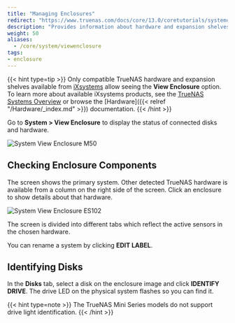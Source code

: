 ```yaml
---
title: "Managing Enclosures"
redirect: "https://www.truenas.com/docs/core/13.0/coretutorials/systemconfiguration/viewingenclosures/"
description: "Provides information about hardware and expansion shelves on TrueNAS CORE."
weight: 50
aliases:
  - /core/system/viewenclosure
tags:
- enclosure
---
```


{{< hint type=tip >}}
Only compatible TrueNAS hardware and expansion shelves available from [iXsystems](https://www.ixsystems.com/) allow seeing the **View Enclosure** option.
To learn more about available iXsystems products, see the [TrueNAS Systems Overview](https://www.truenas.com/systems-overview/) or browse the [Hardware]({{< relref "/Hardware/_index.md" >}}) documentation.
{{< /hint >}}

Go to **System > View Enclosure** to display the status of connected disks and hardware.

![System View Enclosure M50](/images/CORE/System/SystemViewEnclosureM50.png "M50 Enclosure")

## Checking Enclosure Components

The screen shows the primary system.
Other detected TrueNAS hardware is available from a column on the right side of the screen.
Click an enclosure to show details about that hardware. 

![System View Enclosure ES102](/images/CORE/System/SystemViewEnclosureES102.png "System View Enclosure ES102")

The screen is divided into different tabs which reflect the active sensors in the chosen hardware.

You can rename a system by clicking **EDIT LABEL**.

## Identifying Disks

In the **Disks** tab, select a disk on the enclosure image and click **IDENTIFY DRIVE**. The drive LED on the physical system flashes so you can find it.

{{< hint type=note >}}
The TrueNAS Mini Series models do not support drive light identification. 
{{< /hint >}}
